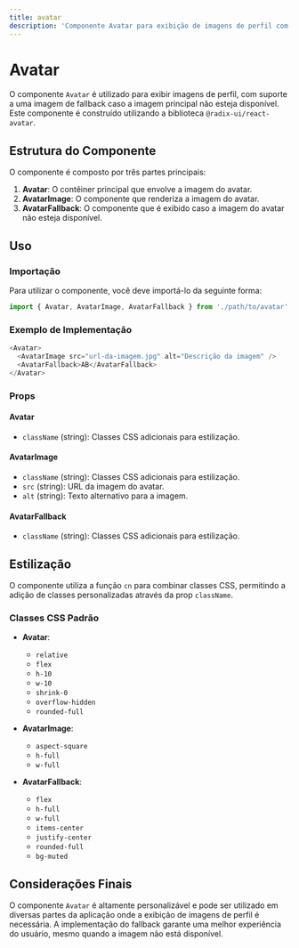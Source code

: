 ```yaml
---
title: avatar
description: 'Componente Avatar para exibição de imagens de perfil com suporte a fallback.'
---
```


# Avatar

O componente `Avatar` é utilizado para exibir imagens de perfil, com suporte a uma imagem de fallback caso a imagem principal não esteja disponível. Este componente é construído utilizando a biblioteca `@radix-ui/react-avatar`.

## Estrutura do Componente

O componente é composto por três partes principais:

1. **Avatar**: O contêiner principal que envolve a imagem do avatar.
2. **AvatarImage**: O componente que renderiza a imagem do avatar.
3. **AvatarFallback**: O componente que é exibido caso a imagem do avatar não esteja disponível.

## Uso

### Importação

Para utilizar o componente, você deve importá-lo da seguinte forma:

```javascript
import { Avatar, AvatarImage, AvatarFallback } from './path/to/avatar';
```

### Exemplo de Implementação

```javascript
<Avatar>
  <AvatarImage src="url-da-imagem.jpg" alt="Descrição da imagem" />
  <AvatarFallback>AB</AvatarFallback>
</Avatar>
```

### Props

#### Avatar

- `className` (string): Classes CSS adicionais para estilização.

#### AvatarImage

- `className` (string): Classes CSS adicionais para estilização.
- `src` (string): URL da imagem do avatar.
- `alt` (string): Texto alternativo para a imagem.

#### AvatarFallback

- `className` (string): Classes CSS adicionais para estilização.

## Estilização

O componente utiliza a função `cn` para combinar classes CSS, permitindo a adição de classes personalizadas através da prop `className`.

### Classes CSS Padrão

- **Avatar**: 
  - `relative`
  - `flex`
  - `h-10`
  - `w-10`
  - `shrink-0`
  - `overflow-hidden`
  - `rounded-full`

- **AvatarImage**: 
  - `aspect-square`
  - `h-full`
  - `w-full`

- **AvatarFallback**: 
  - `flex`
  - `h-full`
  - `w-full`
  - `items-center`
  - `justify-center`
  - `rounded-full`
  - `bg-muted`

## Considerações Finais

O componente `Avatar` é altamente personalizável e pode ser utilizado em diversas partes da aplicação onde a exibição de imagens de perfil é necessária. A implementação do fallback garante uma melhor experiência do usuário, mesmo quando a imagem não está disponível.